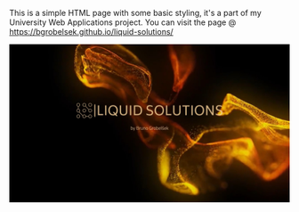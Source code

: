 This is a simple HTML page with some basic styling, it's a part of my University Web Applications project. 
You can visit the page @ https://bgrobelsek.github.io/liquid-solutions/

![Alt text](/projekt/assets/ss1.jpg?raw=true "Screenshot1")
